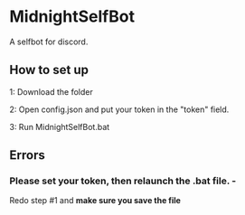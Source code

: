 # MidnightSelfBot
A selfbot for discord.

## How to set up
1:
Download the folder

2:
Open config.json and put your token in the "token" field.

3:
Run MidnightSelfBot.bat

## Errors

### Please set your token, then relaunch the .bat file. -
Redo step #1 and **make sure you save the file**
